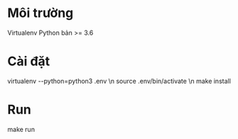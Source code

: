# Môi trường
Virtualenv
Python bản >= 3.6

# Cài đặt
virtualenv --python=python3 .env \n
source .env/bin/activate \n
make install

# Run
make run
